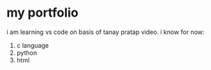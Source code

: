 # my portfolio
i am learning vs code on basis of tanay pratap video.
i know for now:
1. c language
1. python
1. html